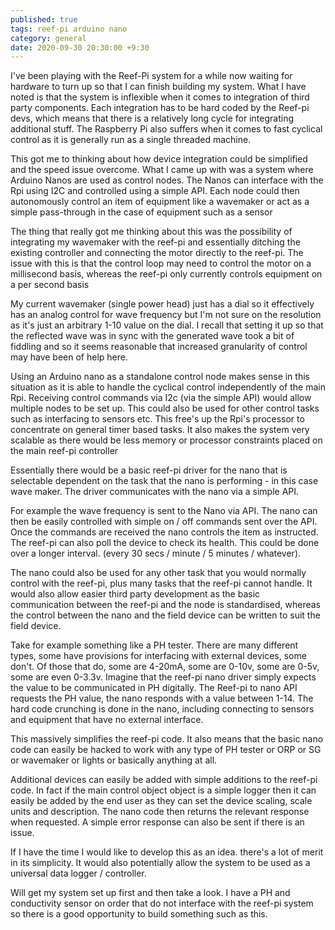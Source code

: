 ```yaml
---
published: true
tags: reef-pi arduino nano
category: general
date: 2020-09-30 20:30:00 +9:30
---
```

I've been playing with the Reef-Pi system for a while now waiting for hardware to turn up so that I can finish building my system. What I have noted is that the system is inflexible when it comes to integration of third party components. Each integration has to be hard coded by the Reef-pi devs, which means that there is a relatively long cycle for integrating additional stuff. The Raspberry Pi also suffers when it comes to fast cyclical control as it is generally run as a single threaded machine.

This got me to thinking about how device integration could be simplified and the speed issue overcome. What I came up with was a system where Arduino Nanos are used as control nodes. The Nanos can interface with the Rpi using I2C and controlled using a simple API. Each node could then autonomously control an item of equipment like a wavemaker or act as a simple pass-through in the case of equipment such as a sensor

The thing that really got me thinking about this was the possibility of integrating my wavemaker with the reef-pi and essentially ditching the existing controller and connecting the motor directly to the reef-pi. The issue with this is that the control loop may need to control the motor on a millisecond basis, whereas the reef-pi only currently controls equipment on a per second basis 

My current wavemaker (single power head) just has a dial so it effectively has an analog control for wave frequency but I'm not sure on the resolution as it's just an arbitrary 1-10 value on the dial. I recall that setting it up so that the reflected wave was in sync with the generated wave took a bit of fiddling and so it seems reasonable that increased granularity of control may have been of help here. 

Using an Arduino nano as a standalone control node makes sense in this situation as it is able to handle the cyclical control independently of the main Rpi. Receiving control commands via I2c (via the simple API) would allow multiple nodes to be set up. This could also be used for other control tasks such as interfacing to sensors etc. This free's up the Rpi's processor to concentrate on general timer based tasks. It also makes the system very scalable as there would be less memory or processor constraints placed on the main reef-pi controller

Essentially there would be a basic reef-pi driver for the nano that is selectable dependent on the task that the nano is performing - in this case wave maker. The driver communicates with the nano via a simple API. 

For example the wave frequency is sent to the Nano via API. The nano can then be easily controlled with simple on / off commands sent over the API. Once the commands are received the nano controls the item as instructed. The reef-pi can also poll the device to check its health. This could be done over a longer interval. (every 30 secs / minute / 5 minutes / whatever).

The nano could also be used for any other task that you would normally control with the reef-pi, plus many tasks that the reef-pi cannot handle. It would also allow easier third party development as the basic communication between the reef-pi and the node is standardised, whereas the control between the nano and the field device can be written to suit the field device.

Take for example something like a PH tester. There are many different types, some have provisions for interfacing with external devices, some don't. Of those that do, some are 4-20mA, some are 0-10v, some are 0-5v, some are even 0-3.3v. Imagine that the reef-pi nano driver simply expects the value to be communicated in PH digitally. The Reef-pi to nano API requests the PH value, the nano responds with a value between 1-14. The hard code crunching is done in the nano, including connecting to sensors and equipment that have no external interface. 

This massively simplifies the reef-pi code. It also means that the basic nano code can easily be hacked to work with any type of PH tester or ORP or SG or wavemaker or lights or basically anything at all.

Additional devices can easily be added with simple additions to the reef-pi code. In fact if the main control object object is a simple logger then it can easily be added by the end user as they can set the device scaling, scale units and description. The nano code then returns the relevant response when requested. A simple error response can also be sent if there is an issue.

If I have the time I would like to develop this as an idea. there's a lot of merit in its simplicity. It would also potentially allow the system to be used as a universal data logger / controller.

Will get my system set up first and then take a look. I have a PH and conductivity sensor on order that do not interface with the reef-pi system so there is a good opportunity to build something such as this.